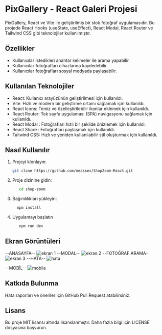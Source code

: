 # PixGallery - React Galeri Projesi

PixGallery, React ve Vite ile geliştirilmiş bir stok fotoğraf uygulamasıdır. Bu projede React Hooks (useState, useEffect), React Modal, React Router ve Tailwind CSS gibi teknolojiler kullanılmıştır.

## Özellikler

- Kullanıcılar istedikleri anahtar kelimeler ile arama yapabilir.
- Kullanıcılar fotoğrafları cihazlarına kaydedebilir.
- Kullanıcılar fotoğrafları sosyal medyada paylaşabilir.

## Kullanılan Teknolojiler

- React: Kullanıcı arayüzünün geliştirilmesi için kullanıldı.
- Vite: Hızlı ve modern bir geliştirme ortamı sağlamak için kullanıldı.
- React Icons: Temiz ve özelleştirilebilir ikonlar eklemek için kullanıldı.
- React Router: Tek sayfa uygulaması (SPA) navigasyonu sağlamak için kullanıldı.
- React Modal : Fotoğrafları hızlı bir şekilde önizlemek için kullanıldı.
- React Share : Fotoğrafları paylaşmak için kullanıldı.
- Tailwind CSS: Hızlı ve yeniden kullanılabilir stil oluşturmak için kullanıldı.

## Nasıl Kullanılır

1. Projeyi klonlayın:

   ```bash
   git clone https://github.com/measses/ShopZoom-React.git

2. Proje dizinine gidin:
   
   ```bash
      cd shop-zoom
   ```
3. Bağımlılıkları yükleyin:
   ```bash
     npm install
   ```
4. Uygulamayı başlatın
    ```bash
       npm run dev
      ```

## Ekran Görüntüleri
--ANASAYFA--
![ekran 1](https://github.com/measses/Gallery-React/assets/67739721/3e0b1f1d-c6ec-470a-99a1-6e5e0466f76b)
--MODAL--
![ekran 2](https://github.com/measses/Gallery-React/assets/67739721/52b6d6af-f2ff-44c3-ad69-8f91b9de1a9d)
--FOTOĞRAF ARAMA-
![ekran 3](https://github.com/measses/Gallery-React/assets/67739721/12251399-1466-45cc-b289-40456f021b71)
--HATA--
![hata](https://github.com/measses/Gallery-React/assets/67739721/bb41c7e4-8d8a-4c7b-8c86-5ac7c5e3b962)

--MOBİL--
![mobile](https://github.com/measses/Gallery-React/assets/67739721/e459e5c2-da81-496d-b5bb-34e025b00af9)



## Katkıda Bulunma
Hata raporları ve öneriler için GitHub Pull Request atabilirsiniz.
## Lisans
Bu proje MIT lisansı altında lisanslanmıştır. Daha fazla bilgi için LICENSE dosyasına başvurun.


